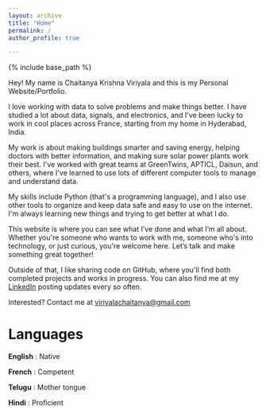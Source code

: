 ```yaml
---
layout: archive
title: "Home"
permalink: /
author_profile: true

---
```


{% include base_path %}


Hey! My name is Chaitanya Krishna Viriyala and this is my Personal Website/Portfolio.

I love working with data to solve problems and make things better. I have studied a lot about data, signals, and electronics, and I've been lucky to work in cool places across France, starting from my home in Hyderabad, India.

My work is about making buildings smarter and saving energy, helping doctors with better information, and making sure solar power plants work their best. I've worked with great teams at GreenTwins, APTICL, Daisun, and others, where I've learned to use lots of different computer tools to manage and understand data.

My skills include Python (that's a programming language), and I also use other tools to organize and keep data safe and easy to use on the internet. I'm always learning new things and trying to get better at what I do.

This website is where you can see what I’ve done and what I’m all about. Whether you're someone who wants to work with me, someone who's into technology, or just curious, you're welcome here. Let’s talk and make something great together!

Outside of that, I like sharing code on GitHub, where you'll find both completed projects and works in progress. You can also find me at my 
<a href="https://www.linkedin.com/in/chaitanya-krishna-viriyala-3956b011/" target="_blank">LinkedIn</a> posting updates every so often.

Interested? Contact me at [viriyalachaitanya@gmail.com](mailto:viriyalachaitanya@gmail.com)


Languages
======

**English** : Native

**French**  : Competent

**Telugu**  : Mother tongue

**Hindi**   : Proficient

